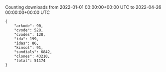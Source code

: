 
Counting downloads from 2022-01-01 00:00:00+00:00 UTC to 2022-04-26 00:00:00+00:00 UTC

```
{
    "arkode": 90,
    "cvode": 528,
    "cvodes": 128,
    "ida": 199,
    "idas": 86,
    "kinsol": 91,
    "sundials": 6842,
    "clones": 43210,
    "total": 51174
}
```
